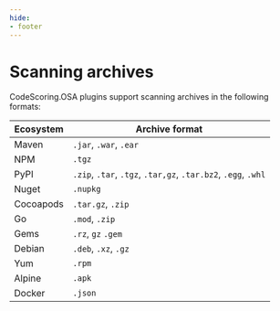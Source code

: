 ```yaml
---
hide:
- footer
---
```


# Scanning archives

CodeScoring.OSA plugins support scanning archives in the following formats:

| Ecosystem | Archive format |
|-----------------|-------------------------------------|
| Maven | `.jar`, `.war`, `.ear` |
| NPM | `.tgz` |
| PyPI | `.zip`, `.tar`, `.tgz`, `.tar,gz`, `.tar.bz2`, `.egg`, `.whl` |
| Nuget | `.nupkg` |
| Cocoapods | `.tar.gz`, `.zip` |
| Go | `.mod`, `.zip` |
| Gems | `.rz`, `gz` `.gem` |
| Debian | `.deb`, `.xz`, `.gz` |
| Yum | `.rpm` |
| Alpine | `.apk` |
| Docker | `.json` |